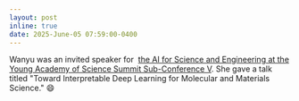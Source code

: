 ```yaml
---
layout: post
inline: true
date: 2025-June-05 07:59:00-0400
---
```


Wanyu was an invited speaker for  <a href="https://yass-hk.org/poster-5">the AI for Science and Engineering at the Young Academy of Science Summit Sub-Conference V</a>. She gave a talk titled "Toward Interpretable Deep Learning for Molecular and Materials Science."
:smile: 



